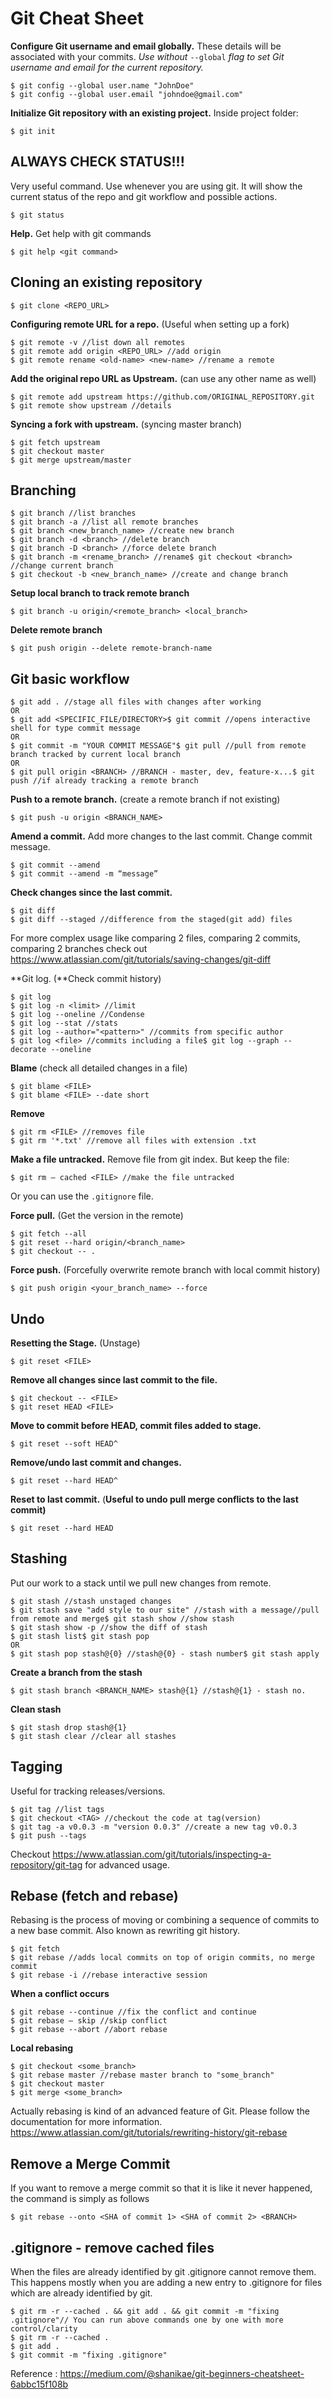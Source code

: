 # Git Cheat Sheet

**Configure Git username and email globally.** These details will be associated with your commits. *Use without* `--global` *flag to set Git username and email for the current repository.*

```
$ git config --global user.name "JohnDoe"
$ git config --global user.email "johndoe@gmail.com"
```

**Initialize Git repository with an existing project.** Inside project folder:

```
$ git init
```

## **ALWAYS CHECK STATUS!!!**

Very useful command. Use whenever you are using git. It will show the current status of the repo and git workflow and possible actions.

```
$ git status
```

**Help.** Get help with git commands

```
$ git help <git command>
```

## **Cloning an existing repository**

```
$ git clone <REPO_URL>
```

**Configuring remote URL for a repo.** (Useful when setting up a fork)

```
$ git remote -v //list down all remotes
$ git remote add origin <REPO_URL> //add origin
$ git remote rename <old-name> <new-name> //rename a remote
```

**Add the original repo URL as Upstream.** (can use any other name as well)

```
$ git remote add upstream https://github.com/ORIGINAL_REPOSITORY.git
$ git remote show upstream //details
```

**Syncing a fork with upstream.** (syncing master branch)

```
$ git fetch upstream
$ git checkout master
$ git merge upstream/master
```

## **Branching**

```
$ git branch //list branches
$ git branch -a //list all remote branches
$ git branch <new_branch_name> //create new branch
$ git branch -d <branch> //delete branch
$ git branch -D <branch> //force delete branch
$ git branch -m <rename_branch> //rename$ git checkout <branch> //change current branch
$ git checkout -b <new_branch_name> //create and change branch
```

**Setup local branch to track remote branch**

```
$ git branch -u origin/<remote_branch> <local_branch>
```

**Delete remote branch**

```
$ git push origin --delete remote-branch-name
```

## **Git basic workflow**

```
$ git add . //stage all files with changes after working
OR
$ git add <SPECIFIC_FILE/DIRECTORY>$ git commit //opens interactive shell for type commit message
OR
$ git commit -m "YOUR COMMIT MESSAGE"$ git pull //pull from remote branch tracked by current local branch
OR
$ git pull origin <BRANCH> //BRANCH - master, dev, feature-x...$ git push //if already tracking a remote branch
```

**Push to a remote branch.** (create a remote branch if not existing)

```
$ git push -u origin <BRANCH_NAME> 
```

**Amend a commit.** Add more changes to the last commit. Change commit message.

```
$ git commit --amend 
$ git commit --amend -m “message”
```

**Check changes since the last commit.**

```
$ git diff
$ git diff --staged //difference from the staged(git add) files
```

For more complex usage like comparing 2 files, comparing 2 commits, comparing 2 branches check out https://www.atlassian.com/git/tutorials/saving-changes/git-diff

**Git log. (**Check commit history)

```
$ git log
$ git log -n <limit> //limit
$ git log --oneline //Condense
$ git log --stat //stats
$ git log --author="<pattern>" //commits from specific author
$ git log <file> //commits including a file$ git log --graph --decorate --oneline
```

**Blame** (check all detailed changes in a file)

```
$ git blame <FILE>
$ git blame <FILE> --date short
```

**Remove**

```
$ git rm <FILE> //removes file
$ git rm '*.txt' //remove all files with extension .txt
```

**Make a file untracked.** Remove file from git index. But keep the file:

```
$ git rm — cached <FILE> //make the file untracked
```

Or you can use the `.gitignore` file.

**Force pull.** (Get the version in the remote)

```
$ git fetch --all
$ git reset --hard origin/<branch_name>
$ git checkout -- .
```

**Force push.** (Forcefully overwrite remote branch with local commit history)

```
$ git push origin <your_branch_name> --force
```

## **Undo**

**Resetting the Stage.** (Unstage)

```
$ git reset <FILE>
```

**Remove all changes since last commit to the file.**

```
$ git checkout -- <FILE>
$ git reset HEAD <FILE>
```

**Move to commit before HEAD, commit files added to stage.**

```
$ git reset --soft HEAD^
```

**Remove/undo last commit and changes.**

```
$ git reset --hard HEAD^
```

**Reset to last commit.** (**Useful to undo pull merge conflicts to the last commit)**

```
$ git reset --hard HEAD
```

## Stashing

Put our work to a stack until we pull new changes from remote.

```
$ git stash //stash unstaged changes  
$ git stash save "add style to our site" //stash with a message//pull from remote and merge$ git stash show //show stash 
$ git stash show -p //show the diff of stash
$ git stash list$ git stash pop 
OR 
$ git stash pop stash@{0} //stash@{0} - stash number$ git stash apply
```

**Create a branch from the stash**

```
$ git stash branch <BRANCH_NAME> stash@{1} //stash@{1} - stash no.
```

**Clean stash**

```
$ git stash drop stash@{1}
$ git stash clear //clear all stashes
```

## Tagging

Useful for tracking releases/versions.

```
$ git tag //list tags
$ git checkout <TAG> //checkout the code at tag(version)
$ git tag -a v0.0.3 -m "version 0.0.3" //create a new tag v0.0.3
$ git push --tags
```

Checkout https://www.atlassian.com/git/tutorials/inspecting-a-repository/git-tag for advanced usage.

## **Rebase (fetch and rebase)**

Rebasing is the process of moving or combining a sequence of commits to a new base commit. Also known as rewriting git history.

```
$ git fetch
$ git rebase //adds local commits on top of origin commits, no merge commit
$ git rebase -i //rebase interactive session
```

**When a conflict occurs**

```
$ git rebase --continue //fix the conflict and continue
$ git rebase — skip //skip conflict
$ git rebase --abort //abort rebase
```

**Local rebasing**

```
$ git checkout <some_branch>
$ git rebase master //rebase master branch to "some_branch"
$ git checkout master
$ git merge <some_branch>
```

Actually rebasing is kind of an advanced feature of Git. Please follow the documentation for more information. https://www.atlassian.com/git/tutorials/rewriting-history/git-rebase

## **Remove a Merge Commit**

If you want to remove a merge commit so that it is like it never happened, the command is simply as follows

```
$ git rebase --onto <SHA of commit 1> <SHA of commit 2> <BRANCH>
```

## .gitignore - remove cached files

When the files are already identified by git .gitignore cannot remove them. This happens mostly when you are adding a new entry to .gitignore for files which are already identified by git.

```
$ git rm -r --cached . && git add . && git commit -m "fixing .gitignore"// You can run above commands one by one with more control/clarity
$ git rm -r --cached .
$ git add . 
$ git commit -m "fixing .gitignore"
```

Reference : https://medium.com/@shanikae/git-beginners-cheatsheet-6abbc15f108b